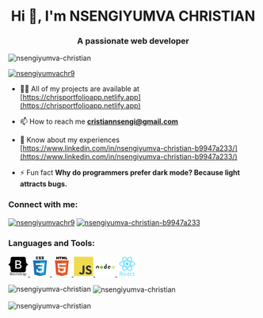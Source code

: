 
<h1 align="center">Hi 👋, I'm NSENGIYUMVA CHRISTIAN</h1>
<h3 align="center">A passionate web developer</h3>

<p align="left"> <img src="https://komarev.com/ghpvc/?username=nsengiyumva-christian&label=Profile%20views&color=0e75b6&style=flat" alt="nsengiyumva-christian" /> </p>



<p align="left"> <a href="https://twitter.com/nsengiyumvachr9" target="blank"><img src="https://img.shields.io/twitter/follow/nsengiyumvachr9?logo=twitter&style=for-the-badge" alt="nsengiyumvachr9" /></a> </p>

- 👨‍💻 All of my projects are available at [https://chrisportfolioapp.netlify.app](https://chrisportfolioapp.netlify.app)

- 📫 How to reach me **cristiannsengi@gmail.com**

- 📄 Know about my experiences [https://www.linkedin.com/in/nsengiyumva-christian-b9947a233/](https://www.linkedin.com/in/nsengiyumva-christian-b9947a233/)

- ⚡ Fun fact **Why do programmers prefer dark mode? Because light attracts bugs.**

<h3 align="left">Connect with me:</h3>
<p align="left">
<a href="https://twitter.com/nsengiyumvachr9" target="blank"><img align="center" src="https://raw.githubusercontent.com/rahuldkjain/github-profile-readme-generator/master/src/images/icons/Social/twitter.svg" alt="nsengiyumvachr9" height="30" width="40" /></a>
<a href="https://linkedin.com/in/nsengiyumva-christian-b9947a233" target="blank"><img align="center" src="https://raw.githubusercontent.com/rahuldkjain/github-profile-readme-generator/master/src/images/icons/Social/linked-in-alt.svg" alt="nsengiyumva-christian-b9947a233" height="30" width="40" /></a>
</p>

<h3 align="left">Languages and Tools:</h3>
<p align="left"> <a href="https://getbootstrap.com" target="_blank" rel="noreferrer"> <img src="https://raw.githubusercontent.com/devicons/devicon/master/icons/bootstrap/bootstrap-plain-wordmark.svg" alt="bootstrap" width="40" height="40"/> </a> <a href="https://www.w3schools.com/css/" target="_blank" rel="noreferrer"> <img src="https://raw.githubusercontent.com/devicons/devicon/master/icons/css3/css3-original-wordmark.svg" alt="css3" width="40" height="40"/> </a> <a href="https://www.w3.org/html/" target="_blank" rel="noreferrer"> <img src="https://raw.githubusercontent.com/devicons/devicon/master/icons/html5/html5-original-wordmark.svg" alt="html5" width="40" height="40"/> </a> <a href="https://developer.mozilla.org/en-US/docs/Web/JavaScript" target="_blank" rel="noreferrer"> <img src="https://raw.githubusercontent.com/devicons/devicon/master/icons/javascript/javascript-original.svg" alt="javascript" width="40" height="40"/> </a> <a href="https://nodejs.org" target="_blank" rel="noreferrer"> <img src="https://raw.githubusercontent.com/devicons/devicon/master/icons/nodejs/nodejs-original-wordmark.svg" alt="nodejs" width="40" height="40"/> </a> <a href="https://reactjs.org/" target="_blank" rel="noreferrer"> <img src="https://raw.githubusercontent.com/devicons/devicon/master/icons/react/react-original-wordmark.svg" alt="react" width="40" height="40"/> </a> </p>

<p><img align="left" src="https://github-readme-stats.vercel.app/api/top-langs?username=nsengiyumva-christian&show_icons=true&locale=en&layout=compact" alt="nsengiyumva-christian" /></p>

<p>&nbsp;<img align="center" src="https://github-readme-stats.vercel.app/api?username=nsengiyumva-christian&show_icons=true&locale=en" alt="nsengiyumva-christian" /></p>

<p><img align="center" src="https://github-readme-streak-stats.herokuapp.com/?user=nsengiyumva-christian&" alt="nsengiyumva-christian" /></p>
